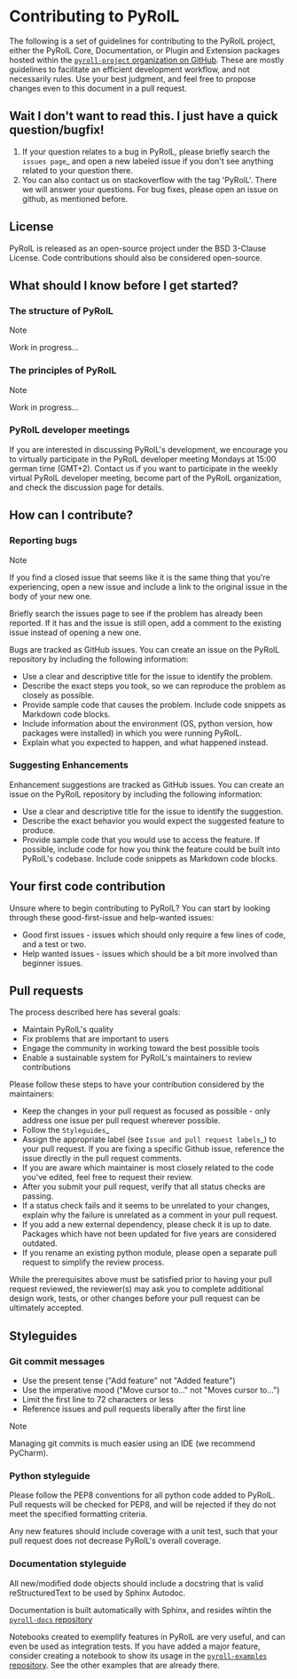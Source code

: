 # Contributing to PyRolL

The following is a set of guidelines for contributing to the PyRolL project, either the PyRolL Core, Documentation, or
Plugin and Extension packages hosted within
the [`pyroll-project` organization on GitHub](https://github.com/pyroll-project). These are mostly guidelines to
facilitate an efficient development workflow, and not necessarily rules. Use your best judgment, and feel free to
propose changes even to this document in a pull request.

## Wait I don't want to read this. I just have a quick question/bugfix!

1. If your question relates to a bug in PyRolL, please briefly search the `issues page`_ and open a new labeled issue if
   you don't see anything related to your question there.
2. You can also contact us on stackoverflow with the tag 'PyRolL'. There we will answer your questions. For bug fixes,
   please open an issue on github, as mentioned before.

## License

PyRolL is released as an open-source project under the BSD 3-Clause License. Code contributions should also be
considered open-source.

## What should I know before I get started?

### The structure of PyRolL

> [!NOTE]
> Work in progress...

### The principles of PyRolL

> [!NOTE]
> Work in progress...

### PyRolL developer meetings

If you are interested in discussing PyRolL's development, we encourage you to virtually participate in the PyRolL
developer meeting Mondays at 15:00 german time (GMT+2). Contact us if you want to participate in the weekly virtual
PyRolL developer meeting, become part of the PyRolL organization, and check the discussion page for details.

## How can I contribute?

### Reporting bugs

> [!NOTE]
> If you find a closed issue that seems like it is the same
> thing that you're experiencing, open a new issue and include a
> link to the original issue in the body of your new one.

Briefly search the issues page to see if the problem has already been reported. If it has and the issue is still open,
add a comment to the existing issue instead of opening a new one.

Bugs are tracked as GitHub issues. You can create an issue on the PyRolL repository by including the following
information:

- Use a clear and descriptive title for the issue to identify the problem.
- Describe the exact steps you took, so we can reproduce the problem as closely as possible.
- Provide sample code that causes the problem. Include code snippets as Markdown code blocks.
- Include information about the environment (OS, python version, how packages were installed) in which you were running
  PyRolL.
- Explain what you expected to happen, and what happened instead.

### Suggesting Enhancements

Enhancement suggestions are tracked as GitHub issues. You can create an issue on the PyRolL repository by including the
following information:

- Use a clear and descriptive title for the issue to identify the suggestion.
- Describe the exact behavior you would expect the suggested feature to produce.
- Provide sample code that you would use to access the feature. If possible, include code for how you think the feature
  could be built into PyRolL's codebase. Include code snippets as Markdown code blocks.

## Your first code contribution

Unsure where to begin contributing to PyRolL? You can start by looking through these good-first-issue and help-wanted
issues:

- Good first issues - issues which should only require a few lines of code, and a test or two.
- Help wanted issues - issues which should be a bit more involved than beginner issues.

## Pull requests

The process described here has several goals:

* Maintain PyRolL's quality
* Fix problems that are important to users
* Engage the community in working toward the best possible tools
* Enable a sustainable system for PyRolL's maintainers to review contributions

Please follow these steps to have your contribution considered by the maintainers:

* Keep the changes in your pull request as focused as possible - only address one issue per pull request wherever
  possible.
* Follow the `Styleguides`_
* Assign the appropriate label (see `Issue and pull request labels`_) to your pull request. If you are fixing a specific
  Github issue, reference the issue directly in the pull request comments.
* If you are aware which maintainer is most closely related to the code you've edited, feel free to request their
  review.
* After you submit your pull request, verify that all status checks are passing.
* If a status check fails and it seems to be unrelated to your changes, explain why the failure is unrelated as a
  comment in your pull request.
* If you add a new external dependency, please check it is up to date. Packages which have not been updated for five
  years are considered outdated.
* If you rename an existing python module, please open a separate pull request to simplify the review process.

While the prerequisites above must be satisfied prior to having your pull request reviewed, the reviewer(s) may ask you
to complete additional design work, tests, or other changes before your pull request can be ultimately accepted.

## Styleguides

### Git commit messages

* Use the present tense ("Add feature" not "Added feature")
* Use the imperative mood ("Move cursor to..." not "Moves cursor to...")
* Limit the first line to 72 characters or less
* Reference issues and pull requests liberally after the first line

> [!NOTE]
> Managing git commits is much easier using an IDE (we recommend PyCharm).

### Python styleguide

Please follow the PEP8 conventions for all python code added to PyRolL. Pull requests will be checked for PEP8, and will
be rejected if they do not meet the specified formatting criteria.

Any new features should include coverage with a unit test, such that your pull request does not decrease PyRolL's
overall coverage.

### Documentation styleguide

All new/modified dode objects should include a docstring that is valid reStructuredText to be used by Sphinx Autodoc.

Documentation is built automatically with Sphinx, and resides wihtin
the [`pyroll-docs` repository](https://github.com/pyroll-project/pyroll-docs)

Notebooks created to exemplify features in PyRolL are very useful, and can even be used as integration tests. If you
have added a major feature, consider creating a notebook to show its usage in
the [`pyroll-examples` repository](https://github.com/pyroll-project/pyroll-examples). See the other examples that are
already there.